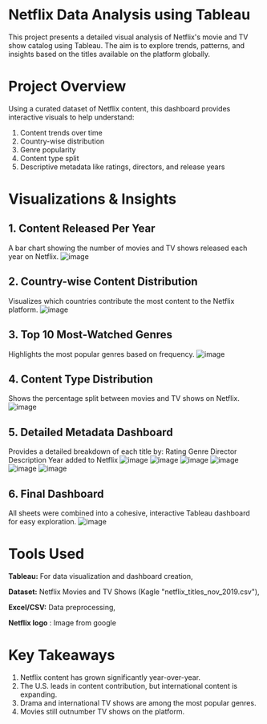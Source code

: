 # Netflix Data Analysis using Tableau
This project presents a detailed visual analysis of Netflix's movie and TV show catalog using Tableau. The aim is to explore trends, patterns, and insights based on the titles available on the platform globally.
# Project Overview
Using a curated dataset of Netflix content, this dashboard provides interactive visuals to help understand:
1. Content trends over time
2. Country-wise distribution
3. Genre popularity
4. Content type split
5. Descriptive metadata like ratings, directors, and release years
# Visualizations & Insights
## 1. Content Released Per Year
A bar chart showing the number of movies and TV shows released each year on Netflix.
![image](https://github.com/user-attachments/assets/8b892647-71ce-430a-bbdf-4bea7c37eb95)
## 2. Country-wise Content Distribution
Visualizes which countries contribute the most content to the Netflix platform.
![image](https://github.com/user-attachments/assets/9097f097-85ad-4131-9a99-c6abc48d7169)

## 3. Top 10 Most-Watched Genres
Highlights the most popular genres based on frequency.
![image](https://github.com/user-attachments/assets/e5fcf983-4805-4fba-9b85-e3327a1f5e8c)
## 4. Content Type Distribution
Shows the percentage split between movies and TV shows on Netflix.
![image](https://github.com/user-attachments/assets/59663b20-4e19-4a0a-92d2-3317b2634505)
## 5. Detailed Metadata Dashboard
Provides a detailed breakdown of each title by:
Rating
Genre
Director
Description
Year added to Netflix
![image](https://github.com/user-attachments/assets/fcd7270d-0e03-424e-b078-058f28dc0430)
![image](https://github.com/user-attachments/assets/3a540a2b-098c-46d1-a5e4-55445f4372ad)
![image](https://github.com/user-attachments/assets/bb8e0fb3-abf1-4458-895c-31a65512248e)
![image](https://github.com/user-attachments/assets/0c1dad46-7f44-48d4-ad13-ccb3139fc5f0)
![image](https://github.com/user-attachments/assets/45275cb5-00bb-4b09-9993-ea9617634d80)
![image](https://github.com/user-attachments/assets/5348593c-1910-40b6-9f6b-10e80e2f9a43)
## 6. Final Dashboard
All sheets were combined into a cohesive, interactive Tableau dashboard for easy exploration.
![image](https://github.com/user-attachments/assets/c608925f-63fa-4b74-9aa6-d793971bcbd1)

# Tools Used
**Tableau:** For data visualization and dashboard creation,

**Dataset:** Netflix Movies and TV Shows (Kagle "netflix_titles_nov_2019.csv"),

**Excel/CSV:** Data preprocessing, 

**Netflix logo** : Image from google
# Key Takeaways
1. Netflix content has grown significantly year-over-year.
2. The U.S. leads in content contribution, but international content is expanding.
3. Drama and international TV shows are among the most popular genres.
4. Movies still outnumber TV shows on the platform.








